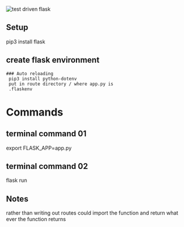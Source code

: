 ![test driven flask](http://gph.is/1CpfBvF)


## Setup
  pip3 install flask


## create flask environment

    ### Auto reloading
     pip3 install python-dotenv
     put in route directory / where app.py is
     .flaskenv



# Commands 
 
 ## terminal command 01
   export FLASK_APP=app.py

## terminal command 02
 flask run




## Notes
 rather than writing out routes could
 import the function and return what ever the function returns